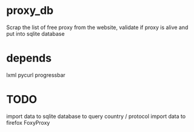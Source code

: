 proxy_db
========
Scrap the list of free proxy from the website, validate if proxy is alive
and put into sqlite database

depends
=======
lxml
pycurl
progressbar

TODO
====
import data to sqlite database to query country / protocol
import data to firefox FoxyProxy
